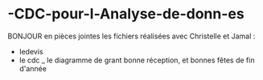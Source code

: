 # -CDC-pour-l-Analyse-de-donn-es
BONJOUR 
en pièces jointes les fichiers réalisées avec Christelle et Jamal :
 - ledevis
 - le cdc 
 _ le diagramme de grant
 bonne réception, 
 et bonnes fêtes de fin d'année
